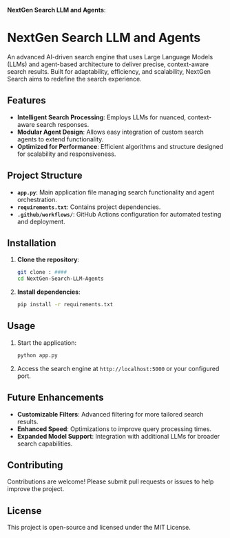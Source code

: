 **NextGen Search LLM and Agents**:

# **NextGen Search LLM and Agents**

An advanced AI-driven search engine that uses Large Language Models (LLMs) and agent-based architecture to deliver precise, context-aware search results. Built for adaptability, efficiency, and scalability, NextGen Search aims to redefine the search experience.

## **Features**

- **Intelligent Search Processing**: Employs LLMs for nuanced, context-aware search responses.
- **Modular Agent Design**: Allows easy integration of custom search agents to extend functionality.
- **Optimized for Performance**: Efficient algorithms and structure designed for scalability and responsiveness.

## **Project Structure**

- **`app.py`**: Main application file managing search functionality and agent orchestration.
- **`requirements.txt`**: Contains project dependencies.
- **`.github/workflows/`**: GitHub Actions configuration for automated testing and deployment.

## **Installation**

1. **Clone the repository**:
   ```bash
   git clone : ####
   cd NextGen-Search-LLM-Agents
   ```
2. **Install dependencies**:
   ```bash
   pip install -r requirements.txt
   ```

## **Usage**

1. Start the application:
   ```bash
   python app.py
   ```
2. Access the search engine at `http://localhost:5000` or your configured port.

## **Future Enhancements**

- **Customizable Filters**: Advanced filtering for more tailored search results.
- **Enhanced Speed**: Optimizations to improve query processing times.
- **Expanded Model Support**: Integration with additional LLMs for broader search capabilities.

## **Contributing**

Contributions are welcome! Please submit pull requests or issues to help improve the project.

## **License**

This project is open-source and licensed under the MIT License.
